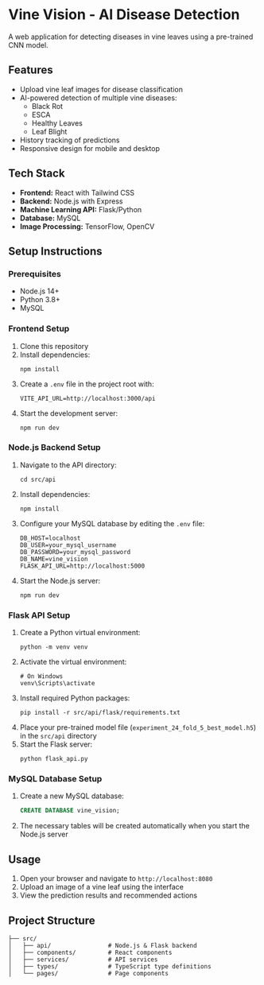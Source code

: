 # Vine Vision - AI Disease Detection
 
 A web application for detecting diseases in vine leaves using a pre-trained CNN model.
 
 ## Features
 
 - Upload vine leaf images for disease classification
 - AI-powered detection of multiple vine diseases:
   - Black Rot
   - ESCA
   - Healthy Leaves
   - Leaf Blight
 - History tracking of predictions
 - Responsive design for mobile and desktop
 
 ## Tech Stack
 
 - **Frontend:** React with Tailwind CSS
 - **Backend:** Node.js with Express
 - **Machine Learning API:** Flask/Python
 - **Database:** MySQL
 - **Image Processing:** TensorFlow, OpenCV
 
 ## Setup Instructions
 
 ### Prerequisites
 
 - Node.js 14+
 - Python 3.8+
 - MySQL
 
 ### Frontend Setup
 
 1. Clone this repository
 2. Install dependencies:
    ```
    npm install
    ```
 3. Create a `.env` file in the project root with:
    ```
    VITE_API_URL=http://localhost:3000/api
    ```
 4. Start the development server:
    ```
    npm run dev
    ```
 
 ### Node.js Backend Setup
 
 1. Navigate to the API directory:
    ```
    cd src/api
    ```
 2. Install dependencies:
    ```
    npm install
    ```
 3. Configure your MySQL database by editing the `.env` file:
    ```
    DB_HOST=localhost
    DB_USER=your_mysql_username
    DB_PASSWORD=your_mysql_password
    DB_NAME=vine_vision
    FLASK_API_URL=http://localhost:5000
    ```
 4. Start the Node.js server:
    ```
    npm run dev
    ```
 
 ### Flask API Setup
 
 1. Create a Python virtual environment:
    ```
    python -m venv venv
    ```
 2. Activate the virtual environment:
    ```
    # On Windows
    venv\Scripts\activate
    
    ```
 3. Install required Python packages:
    ```
    pip install -r src/api/flask/requirements.txt
    ```
 4. Place your pre-trained model file (`experiment_24_fold_5_best_model.h5`) in the `src/api` directory
 5. Start the Flask server:
    ```
    python flask_api.py
    ```
 
 ### MySQL Database Setup
 
 1. Create a new MySQL database:
    ```sql
    CREATE DATABASE vine_vision;
    ```
 2. The necessary tables will be created automatically when you start the Node.js server
 
 ## Usage
 
 1. Open your browser and navigate to `http://localhost:8080`
 2. Upload an image of a vine leaf using the interface
 3. View the prediction results and recommended actions
 
 ## Project Structure
  ```
  ├── src/
  │   ├── api/                # Node.js & Flask backend
  │   ├── components/         # React components
  │   ├── services/           # API services
  │   ├── types/              # TypeScript type definitions
  │   └── pages/              # Page components
  ```
